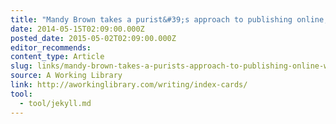 ```yaml
---
title: "Mandy Brown takes a purist&#39;s approach to publishing online, with Jekyll"
date: 2014-05-15T02:09:00.000Z
posted_date: 2015-05-02T02:09:00.000Z
editor_recommends:
content_type: Article
slug: links/mandy-brown-takes-a-purists-approach-to-publishing-online-with-jekyll
source: A Working Library
link: http://aworkinglibrary.com/writing/index-cards/
tool:
  - tool/jekyll.md
---
```






